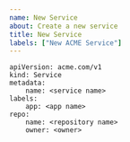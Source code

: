 ```yaml
---
name: New Service
about: Create a new service
title: New Service
labels: ["New ACME Service"]
---
```

    apiVersion: acme.com/v1
    kind: Service
    metadata:
        name: <service name>
    labels:
        app: <app name>
    repo:
        name: <repository name>
        owner: <owner>